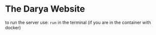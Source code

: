 # The Darya Website

to run the server use: `run` in the terminal (if you are in the container with docker)
